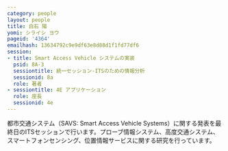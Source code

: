 ```yaml
---
category: people
layout: people
title: 白石 陽
yomi: シライシ ヨウ
pageid: '4364'
emailhash: 13634792c9e9df63e8d88d1f1fd77df6
session:
- title: Smart Access Vehicle システムの実装
  psid: 8A-3
  sessiontitle: 統一セッション-ITSのための情報分析
  sessionid: 8a
  role: 著者
- sessiontitle: 4E アプリケーション
  role: 座長
  sessionid: 4e
---
```

都市交通システム（SAVS: Smart Access Vehicle Systems）に関する発表を最終日のITSセッションで行います。プローブ情報システム、高度交通システム、スマートフォンセンシング、位置情報サービスに関する研究を行っています。